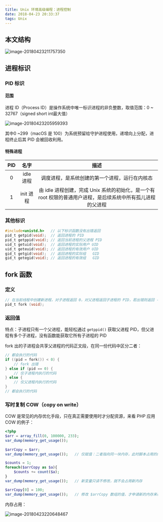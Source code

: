 ```yaml
---
title: Unix 环境高级编程：进程控制
date: 2018-04-23 20:33:37
tags: Unix
---
```






## 本文结构

  ![image-20180423211757350](http://p7f8yck57.bkt.clouddn.com/2018-04-23-image-20180423211757350.png)



## 进程标识

### PID 标识

#### 范围

进程 ID（Process ID）是操作系统中唯一标识进程的非负整数，取值范围：0 ~ 32767（signed short int最大值）

 ![image-20180423205959393](http://p7f8yck57.bkt.clouddn.com/2018-04-23-image-20180423205959393.png)

其中0 ~299（macOS 是 100）为系统预留给守护进程使用，递增向上分配，进程终止后其 PID 会被回收利用。

#### 特殊进程

| PID  |   名字    |                             描述                             |
| :--: | :-------: | :----------------------------------------------------------: |
|  0   | idle 进程 |        调度进程，是系统创建的第一个进程，运行在内核态        |
|  1   | init 进程 | 由 idle 进程创建，完成 Unix 系统的初始化，是一个有 root 权限的普通用户进程，是后续系统中所有孤儿进程的父进程 |

### 其他标识

```c
#include<unistd.h>	 // 以下标识函数没有出错返回
pid_t getpid(void);  // 返回进程的 PID
pid_t getppid(void); // 返回当前进程的父进程 PID
uid_t getuid(void);  // 返回进程的实际用户 UID
uid_t geteuid(void); // 返回进程的有效用户 UID
gid_t getgid(void);  // 返回进程的实际组   GID
gid_t getegid(void); // 返回进程的有效组   GID
```



## fork 函数

### 定义

```c
// 在当前线程中创建新进程，对子进程返回 0，对父进程返回子进程的 PID，若出错则返回 -1
pid_t fork (void);
```

### 返回值

特点：子进程只有一个父进程，能轻松通过 `getppid()` 获取父进程 PID，但父进程有多个子进程，没有函数能获取它所有子进程的 PID

fork 出的子进程会共享父进程的代码正文段，在同一份代码中区分二者：

```c
// 都会执行的代码
if ((pid = fork()) < 0) {
	// fork 出错
} else if (pid == 0) {     
	// 仅子进程内执行的代码
} else {
    // 仅父进程内执行的代码
}
// 都会执行的代码
```

### 写时复制 COW（copy on write） 

 COW 是常见的内存优化手段，只在真正需要使用时才分配资源，来看 PHP 应用 COW 的例子：

```php
<?php  
$arr = array_fill(0, 100000, 233);
var_dump(memory_get_usage());
 
$arrCopy = $arr;
var_dump(memory_get_usage());	// 仅赋值：二者指向同一块内存，此时脚本占用的内存并没有翻倍

$counts = 1;
foreach($arrCopy as $a){
    $counts += count($a); 
}
var_dump(memory_get_usage());	// 新变量只读不修改，就不会占用新内存

$arrCopy[0] = 100;
var_dump(memory_get_usage());	// 修改 $arrCopy 数组的值，才申请新的内存来存放 [100, 233...]
```

内存占用：

 ![image-20180423220648467](http://p7f8yck57.bkt.clouddn.com/2018-04-23-image-20180423220648467.png)



























